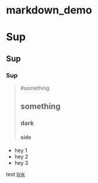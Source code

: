 # markdown_demo

# Sup
## Sup
### Sup

> #something
> ## something
> ### dark
> #### side

+ hey 1
+ hey 2
+ hey 3

test [link](http://www.google.com/) 
